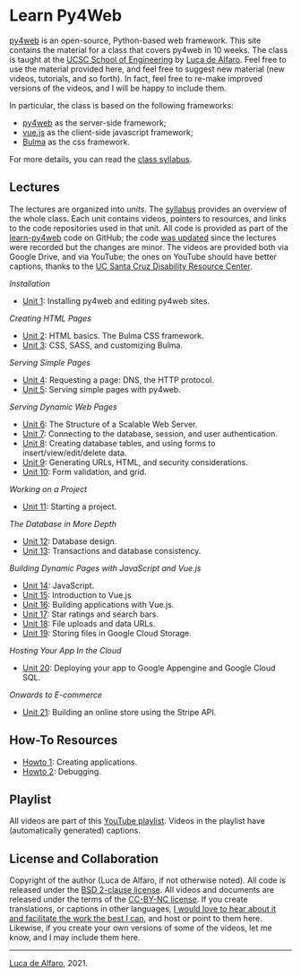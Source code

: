 # Learn Py4Web

[py4web](https://py4web.com) is an open-source, Python-based web framework.  This site contains the material for a class that covers py4web in 10 weeks.  The class is taught at the [UCSC School of Engineering](https://www.soe.ucsc.edu) by [Luca de Alfaro](https://luca.dealfaro.com).  Feel free to use the material provided here, and feel free to suggest new material (new videos, tutorials, and so forth).  In fact, feel free to re-make improved versions of the videos, and I will be happy to include them. 

In particular, the class is based on the following frameworks: 

* [py4web](https://py4web.com) as the server-side framework;
* [vue.js](https://vuejs.org/) as the client-side javascript framework;
* [Bulma](https://bulma.io/) as the css framework.

For more details, you can read the [class syllabus](syllabus.md).

## Lectures

The lectures are organized into _units_.  The [syllabus](syllabus.md) provides an overview of the whole class. 
Each unit contains videos, pointers to resources, and links to the code repositories used in that unit.  All code is provided as part of the [learn-py4web](https://github.com/learn-py4web) code on GitHub; the code [was updated](code_changes.md) since the lectures were recorded but the changes are minor. 
The videos are provided both via Google Drive, and via YouTube; the ones on YouTube should have better captions, thanks to the [UC Santa Cruz Disability Resource Center](https://drc.ucsc.edu/).

_Installation_
* [Unit 1](unit1.md): Installing py4web and editing py4web sites.

_Creating HTML Pages_
* [Unit 2](unit2.md): HTML basics.  The Bulma CSS framework. 
* [Unit 3](unit3.md): CSS, SASS, and customizing Bulma. 

_Serving Simple Pages_
* [Unit 4](unit4.md): Requesting a page: DNS, the HTTP protocol. 
* [Unit 5](unit5.md): Serving simple pages with py4web.

_Serving Dynamic Web Pages_
* [Unit 6](unit6.md): The Structure of a Scalable Web Server.
* [Unit 7](unit7.md): Connecting to the database, session, and user authentication.
* [Unit 8](unit8.md): Creating database tables, and using forms to insert/view/edit/delete data.
* [Unit 9](unit9.md): Generating URLs, HTML, and security considerations.
* [Unit 10](unit10.md): Form validation, and grid.

_Working on a Project_

* [Unit 11](unit11.md): Starting a project.

_The Database in More Depth_

* [Unit 12](unit12.md): Database design.
* [Unit 13](unit13.md): Transactions and database consistency.

_Building Dynamic Pages with JavaScript and Vue.js_ 

* [Unit 14](unit14.md): JavaScript.
* [Unit 15](unit15.md): Introduction to Vue.js
* [Unit 16](unit16.md): Building applications with Vue.js. 
* [Unit 17](unit17.md): Star ratings and search bars.
* [Unit 18](unit18.md): File uploads and data URLs.
* [Unit 19](unit19.md): Storing files in Google Cloud Storage.

_Hosting Your App In the Cloud_

* [Unit 20](unit20.md): Deploying your app to Google Appengine and Google Cloud SQL.

_Onwards to E-commerce_

* [Unit 21](unit21.md): Building an online store using the Stripe API.

## How-To Resources

* [Howto 1](howto1.md): Creating applications.
* [Howto 2](howto2.md): Debugging.

## Playlist

All videos are part of this [YouTube playlist](https://www.youtube.com/playlist?list=PLAVb3DQlAH4tIvdAsmese0_xRkvZYlox0).  Videos in the playlist have (automatically generated) captions.

## License and Collaboration

Copyright of the author (Luca de Alfaro, if not otherwise noted).
All code is released under the [BSD 2-clause license](https://en.wikipedia.org/wiki/BSD_licenses#2-clause_license_(%22Simplified_BSD_License%22_or_%22FreeBSD_License%22)). 
All videos and documents are released under the terms of the [CC-BY-NC license](https://creativecommons.org/licenses/by-nc/2.0/).  If you create translations, or captions in other languages, [I would love to hear about it and facilitate the work the best I can](dealfaro@alumni.stanford.edu), and host or point to them here.
Likewise, if you create your own versions of some of the videos, let me know, and I may include them here. 

---

[Luca de Alfaro](https://luca.dealfaro.com), 2021.